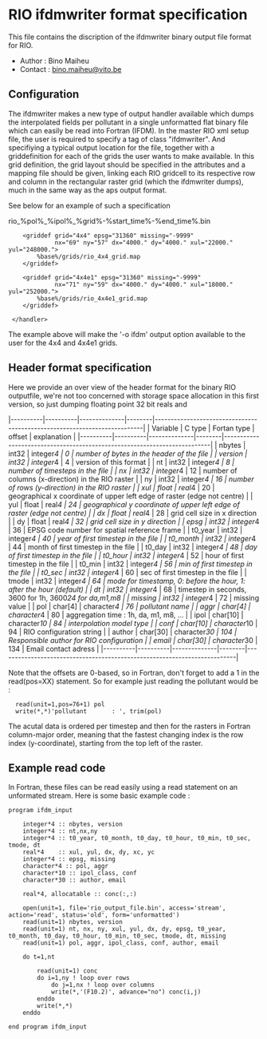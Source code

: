 RIO ifdmwriter format specification
===================================

This file contains the discription of the ifdmwriter binary output file format for RIO.

* Author  : Bino Maiheu
* Contact : bino.maiheu@vito.be

## Configuration 

The ifdmwriter makes a new type of output handler available which dumps the interpolated fields per pollutant in a single 
unformatted flat binary file which can easily be read into Fortran (IFDM). In the master RIO xml setup file, the user is
required to specify a <handler> tag of class "ifdmwriter". And specifiying a typical output location for the file, together
with a griddefinition for each of the grids the user wants to make available. In this grid definition, the grid layout should
be specified in the attributes and a mapping file should be given, linking each RIO gridcell to its respective row and column in
the rectangular raster grid (which the ifdmwriter dumps), much in the same way as the aps output format. 

See below for an example of such a specification

 <output>    
    <handler name="ifdm" class="ifdmwriter">		
	  <location>rio_%pol%_%ipol%_%grid%-%start_time%-%end_time%.bin</location>
		
		<griddef grid="4x4" epsg="31360" missing="-9999"
		         nx="69" ny="57" dx="4000." dy="4000." xul="22000." yul="248000.">
			%base%/grids/rio_4x4_grid.map
		</griddef>
		
		<griddef grid="4x4e1" epsg="31360" missing="-9999"
		         nx="71" ny="59" dx="4000." dy="4000." xul="18000." yul="252000.">
			%base%/grids/rio_4x4e1_grid.map
		</griddef>
		
	 </handler>

 </output>

The example above will make the '-o ifdm' output option available to the user for the 4x4 and 4x4e1 grids. 

## Header format specification

Here we provide an over view of the header format for the binary RIO outputfile, we're not too concerned with storage space
allocation in this first version, so just dumping floating point 32 bit reals and 

|----------|----------|--------------|--------|--------------------------------------------------------------------------|
| Variable |  C type  |  Fortan type | offset | explanation                                                              |
|----------|----------|--------------|--------|--------------------------------------------------------------------------|
| nbytes   |    int32 |    integer*4 |      0 | number of bytes in the header of the file                                |
| version  |    int32 |    integer*4 |      4 | version of this format                                                   |
| nt       |    int32 |    integer*4 |      8 | number of timesteps in the file                                          |
| nx       |    int32 |    integer*4 |     12 | number of columns (x-direction) in the RIO raster                        |
| ny       |    int32 |    integer*4 |     16 | number of rows (y-direction) in the RIO raster                           |
| xul      |    float |       real*4 |     20 | geographical x coordinate of upper left edge of raster (edge not centre) |
| yul      |    float |       real*4 |     24 | geographical y coordinate of upper left edge of raster (edge not centre) |
| dx       |    float |       real*4 |     28 | grid cell size in x direction                                            |
| dy       |    float |       real*4 |     32 | grid cell size in y direction                                            |
| epsg     |    int32 |    integer*4 |     36 | EPSG code number for spatial reference frame                             |
| t0_year  |    int32 |    integer*4 |     40 | year of first timestep in the file                                       |
| t0_month |    int32 |    integer*4 |     44 | month of first timestep in the file                                      |
| t0_day   |    int32 |    integer*4 |     48 | day of first timestep in the file                                        |
| t0_hour  |    int32 |    integer*4 |     52 | hour of first timestep in the file                                       |
| t0_min   |    int32 |    integer*4 |     56 | min of first timestep in the file                                        |
| t0_sec   |    int32 |    integer*4 |     60 | sec of first timestep in the file                                        |
| tmode    |    int32 |    integer*4 |     64 | mode for timestamp, 0: before the hour, 1: after the hour (default)      |
| dt       |    int32 |    integer*4 |     68 | timestep in seconds, 3600 for 1h, 3600*24 for da,m1,m8                   |
| missing  |    int32 |    integer*4 |     72 | missing value                                                            |
| pol      |  char[4] |  character*4 |     76 | pollutant name                                                           |
| aggr     |  char[4] |  character*4 |     80 | aggregation time : 1h, da, m1, m8, ...                                   |
| ipol     | char[10] | character*10 |     84 | interpolation model type                                                 |
| conf     | char[10] | character*10 |     94 | RIO configuration string                                                 |
| author   | char[30] | character*30 |    104 | Responsible author for RIO configuration                                 |
| email    | char[30] | character*30 |    134 | Email contact adress                                                     |
|----------|----------|--------------|--------|--------------------------------------------------------------------------|

Note that the offsets are 0-based, so in Fortran, don't forget to add a 1 in the read(pos=XX) statement. So for example just reading
the pollutant would be : 

```Fortran
  read(unit=1,pos=76+1) pol
  write(*,*)'pollutant       : ', trim(pol)
```

The acutal data is ordered per timestep and then for the rasters in Fortran column-major order, meaning that the fastest changing
index is the row index (y-coordinate), starting from the top left of the raster. 

## Example read code

In Fortran, these files can be read easily using a read statement on an unformated stream. Here is some basic example code :

```Fortran
program ifdm_input

    integer*4 :: nbytes, version
    integer*4 :: nt,nx,ny
    integer*4 :: t0_year, t0_month, t0_day, t0_hour, t0_min, t0_sec, tmode, dt
    real*4    :: xul, yul, dx, dy, xc, yc
    integer*4 :: epsg, missing
    character*4 :: pol, aggr
    character*10 :: ipol_class, conf
    character*30 :: author, email

    real*4, allocatable :: conc(:,:)

    open(unit=1, file='rio_output_file.bin', access='stream', action='read', status='old', form='unformatted')
    read(unit=1) nbytes, version
    read(unit=1) nt, nx, ny, xul, yul, dx, dy, epsg, t0_year, t0_month, t0_day, t0_hour, t0_min, t0_sec, tmode, dt, missing
    read(unit=1) pol, aggr, ipol_class, conf, author, email

    do t=1,nt
      
        read(unit=1) conc
        do i=1,ny ! loop over rows
            do j=1,nx ! loop over columns
            write(*,'(F10.2)', advance="no") conc(i,j)
        enddo
        write(*,*)
    enddo

end program ifdm_input
```
